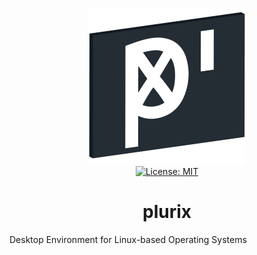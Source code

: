 <p align="center">
    <img src="https://raw.githubusercontent.com/plurid/plurix/master/about/identity/plurix-logo.png" height="250px">
    <br />
    <a target="_blank" href="https://github.com/plurid/plurix/blob/master/LICENSE">
        <img src="https://img.shields.io/badge/license-MIT-blue.svg?colorB=1380C3&style=for-the-badge" alt="License: MIT">
    </a>
</p>


<h1 align="center">
    plurix
</h1>


Desktop Environment for Linux-based Operating Systems
